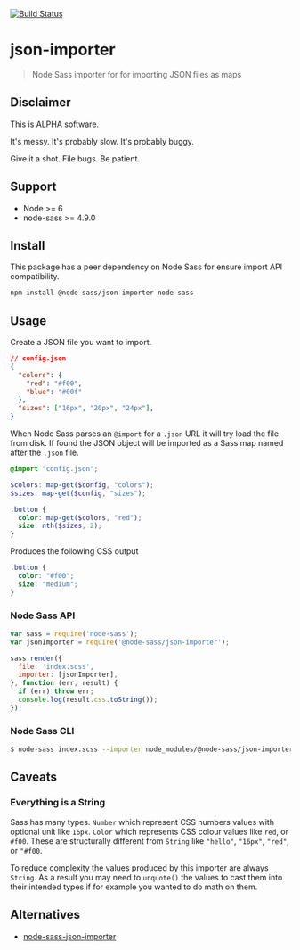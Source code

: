 [![Build Status](https://travis-ci.org/sasstools/json-importer.svg?branch=master)](https://travis-ci.org/sasstools/json-importer)

# json-importer

>Node Sass importer for for importing JSON files as maps

## Disclaimer

This is ALPHA software.

It's messy. It's probably slow. It's probably buggy.

Give it a shot. File bugs. Be patient.

## Support

- Node >= 6
- node-sass >= 4.9.0

## Install

This package has a peer dependency on Node Sass for ensure import API compatibility.

```sh
npm install @node-sass/json-importer node-sass
```

## Usage

Create a JSON file you want to import.
```json
// config.json
{
  "colors": {
    "red": "#f00",
    "blue": "#00f"
  },
  "sizes": ["16px", "20px", "24px"],
}
```

When Node Sass parses an `@import` for a `.json` URL it will try load the file from disk. If found the JSON object will be imported as a Sass map named after the `.json` file.

```scss
@import "config.json";

$colors: map-get($config, "colors");
$sizes: map-get($config, "sizes");

.button {
  color: map-get($colors, "red");
  size: nth($sizes, 2);
}
```

Produces the following CSS output

```css
.button {
  color: "#f00";
  size: "medium";
}
```

### Node Sass API

```js
var sass = require('node-sass');
var jsonImporter = require('@node-sass/json-importer');

sass.render({
  file: 'index.scss',
  importer: [jsonImporter],
}, function (err, result) {
  if (err) throw err;
  console.log(result.css.toString());
});
```

### Node Sass CLI

```sh
$ node-sass index.scss --importer node_modules/@node-sass/json-importer/index.js
```

## Caveats

### Everything is a String

Sass has many types. `Number` which represent CSS numbers values with optional unit like `16px`. `Color` which represents CSS colour values like `red`, or `#f00`. These are structurally different from `String` like `"hello"`, `"16px"`, `"red"`, or `"#f00`.

To reduce complexity the values produced by this importer are always `String`. As a result you may need to `unquote()` the values to cast them into their intended types if for example you wanted to do math on them.

## Alternatives

- [node-sass-json-importer][]


[node-sass-json-importer]: https://github.com/Updater/node-sass-json-importer/pull/70/files
